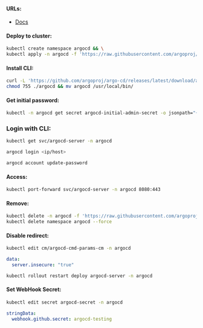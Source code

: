 #### URLs:
- [Docs](https://argo-cd.readthedocs.io/en/stable/)

#### Deploy to cluster:
```bash
kubectl create namespace argocd && \
kubectl apply -n argocd -f 'https://raw.githubusercontent.com/argoproj/argo-cd/stable/manifests/install.yaml'
```

#### Install CLI:
```bash
curl -L 'https://github.com/argoproj/argo-cd/releases/latest/download/argocd-linux-amd64' -o argocd && \
chmod 755 ./argocd && mv argocd /usr/local/bin/
```

#### Get initial password:
```bash
kubectl -n argocd get secret argocd-initial-admin-secret -o jsonpath="{.data.password}" | base64 -d; echo
```

### Login with CLI:
```bash
kubectl get svc/argocd-server -n argocd
```
```bash
argocd login <ip/host>
```
```bash
argocd account update-password
```

#### Access:
```bash
kubectl port-forward svc/argocd-server -n argocd 8080:443
```

#### Remove:
```bash
kubectl delete -n argocd -f 'https://raw.githubusercontent.com/argoproj/argo-cd/stable/manifests/install.yaml' && \
kubectl delete namespace argocd --force
```

#### Disable redirect:
```bash
kubectl edit cm/argocd-cmd-params-cm -n argocd
```
```yaml
data:
  server.insecure: "true"
```
```bash
kubectl rollout restart deploy argocd-server -n argocd
```

#### Set WebHook Secret:
```bash
kubectl edit secret argocd-secret -n argocd
```
```yaml
stringData:
  webhook.github.secret: argocd-testing
```
